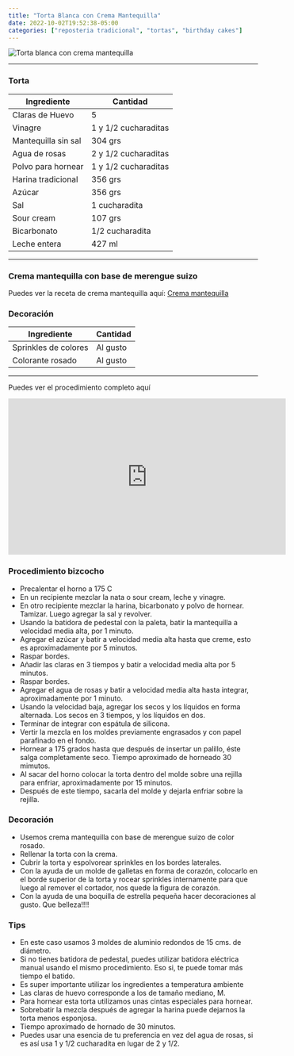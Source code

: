 ```yaml
---
title: "Torta Blanca con Crema Mantequilla"
date: 2022-10-02T19:52:38-05:00
categories: ["reposteria tradicional", "tortas", "birthday cakes"]
---
```

![Torta blanca con crema mantequilla](../../images/torta_blanca_con_crema_mantequilla.jpg)
___
### Torta

| Ingrediente | Cantidad |
| ----------- | ----------- |
| Claras de Huevo | 5 |
| Vinagre | 1 y 1/2 cucharaditas|
| Mantequilla sin sal | 304 grs |
| Agua de rosas | 2 y 1/2 cucharaditas|
| Polvo para hornear | 1 y 1/2 cucharaditas |
| Harina tradicional| 356 grs |
| Azúcar | 356 grs |
| Sal | 1 cucharadita |
| Sour cream| 107 grs |
| Bicarbonato| 1/2 cucharadita |
| Leche entera | 427 ml |

___

### Crema mantequilla con base de merengue suizo

Puedes ver la receta de crema mantequilla aquí: [Crema mantequilla](../crema_mantequilla_con_merengue_suizo)

### Decoración

| Ingrediente | Cantidad |
| ----------- | ----------- |
| Sprinkles de colores | Al gusto |
| Colorante rosado | Al gusto |

___

Puedes ver el procedimiento completo aquí
<iframe width="560" height="315" src="https://www.youtube.com/embed/MrXMg-eyi9w" title="YouTube video player" frameborder="0" allow="accelerometer; autoplay; clipboard-write; encrypted-media; gyroscope; picture-in-picture" allowfullscreen></iframe>

### Procedimiento bizcocho
- Precalentar el horno a 175 C
- En un recipiente mezclar la nata o sour cream, leche y vinagre.
- En otro recipiente mezclar la harina, bicarbonato y polvo de hornear. Tamizar. Luego agregar la sal y revolver.
- Usando la batidora de pedestal con la paleta, batir la mantequilla a velocidad media alta, por 1 minuto.
- Agregar el azúcar y batir a velocidad media alta hasta que creme, esto es aproximadamente por 5 minutos.
- Raspar bordes.
- Añadir las claras en 3 tiempos y batir a velocidad media alta por 5 minutos.
- Raspar bordes.
- Agregar el agua de rosas y batir a velocidad media alta hasta integrar, aproximadamente por 1 minuto.
- Usando la velocidad baja, agregar los secos y los líquidos en forma alternada. Los secos en 3 tiempos, y los líquidos en dos.
- Terminar de integrar con espátula de silicona.
- Vertir la mezcla en los moldes previamente engrasados y con papel parafinado en el fondo.
- Hornear a 175 grados hasta que después de insertar un palillo, éste salga completamente seco. Tiempo aproximado de horneado 30 mimutos.
- Al sacar del horno colocar la torta dentro del molde sobre una rejilla para enfriar, aproximadamente por 15 minutos.
- Después de este tiempo, sacarla del molde y dejarla enfriar sobre la rejilla.
  
### Decoración
- Usemos crema mantequilla con base de merengue suizo de color rosado.
- Rellenar la torta con la crema.
- Cubrir la torta y espolvorear sprinkles en los bordes laterales.
- Con la ayuda de un molde de galletas en forma de corazón, colocarlo en el borde superior de la torta y rocear sprinkles internamente para que luego al remover el cortador, nos quede la figura de corazón.
- Con la ayuda de una boquilla de estrella pequeña hacer decoraciones al gusto. Que belleza!!!!


### Tips
- En este caso usamos 3 moldes de aluminio redondos de 15 cms. de diámetro.
- Si no tienes batidora de pedestal, puedes utilizar batidora eléctrica manual usando el mismo procedimiento. Eso si, te puede tomar más tiempo el batido.
- Es super importante utilizar los ingredientes a temperatura ambiente
- Las claras de huevo corresponde a los de tamaño mediano, M.
- Para hornear esta torta utilizamos unas cintas especiales para hornear.
- Sobrebatir la mezcla después de agregar la harina puede dejarnos la torta menos esponjosa. 
- Tiempo aproximado de hornado de 30 minutos.
- Puedes usar una esencia de tu preferencia en vez del agua de rosas, si es así usa 1 y 1/2 cucharadita en lugar de 2 y 1/2.
